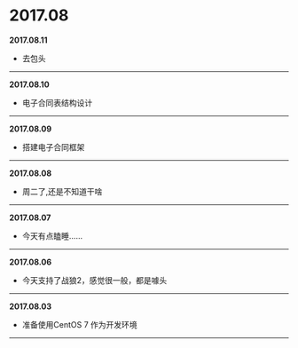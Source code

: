 # 2017.08

**2017.08.11**
*   去包头
---

**2017.08.10**
*	电子合同表结构设计
---

**2017.08.09**
*	搭建电子合同框架
---

**2017.08.08**
*	周二了,还是不知道干啥
---

**2017.08.07**
*	今天有点瞌睡......
---

**2017.08.06**
*	今天支持了战狼2，感觉很一般，都是噱头
---

**2017.08.03**
*	准备使用CentOS 7 作为开发环境
---
